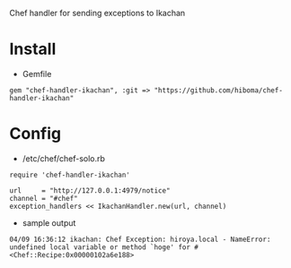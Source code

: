 
Chef handler for sending exceptions to Ikachan

# Install

* Gemfile

```
gem "chef-handler-ikachan", :git => "https://github.com/hiboma/chef-handler-ikachan"
```

# Config

* /etc/chef/chef-solo.rb


```
require 'chef-handler-ikachan'

url     = "http://127.0.0.1:4979/notice"
channel = "#chef"
exception_handlers << IkachanHandler.new(url, channel)
```

* sample output


```
04/09 16:36:12 ikachan: Chef Exception: hiroya.local - NameError: undefined local variable or method `hoge' for #<Chef::Recipe:0x00000102a6e188>
```
